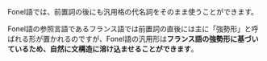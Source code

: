 Fonel語では、前置詞の後にも汎用格の代名詞をそのまま使うことができます。

Fonel語の参照言語であるフランス語では前置詞の直後には主に「強勢形」と呼ばれる形が置かれるのですが、Fonel語の汎用形は**フランス語の強勢形に基づいているため、自然に文構造に溶け込ませることができます**。